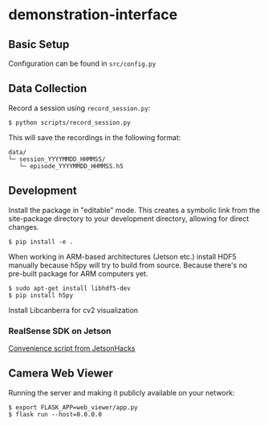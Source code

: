 # demonstration-interface
## Basic Setup
Configuration can be found in `src/config.py`

## Data Collection
Record a session using `record_session.py`:
```
$ python scripts/record_session.py
```
This will save the recordings in the following format:
```
data/
└─ session_YYYYMMDD_HHMMSS/
   └─ episode_YYYYMMDD_HHMMSS.h5
```

## Development
Install the package in "editable" mode. This creates a symbolic link from the site-package directory to your development directory, allowing for direct changes.
```
$ pip install -e .
```

When working in ARM-based architectures (Jetson etc.) install HDF5 manually because h5py will try to build from source. Because there's no pre-built package for ARM computers yet.

```
$ sudo apt-get install libhdf5-dev
$ pip install h5py
```

Install Libcanberra for cv2 visualization

### RealSense SDK on Jetson
[Convenience script from JetsonHacks](https://jetsonhacks.com/2019/12/22/install-realsense-camera-in-5-minutes-jetson-nano/)

## Camera Web Viewer
Running the server and making it publicly available on your network:
```
$ export FLASK_APP=web_viewer/app.py
$ flask run --host=0.0.0.0 
```